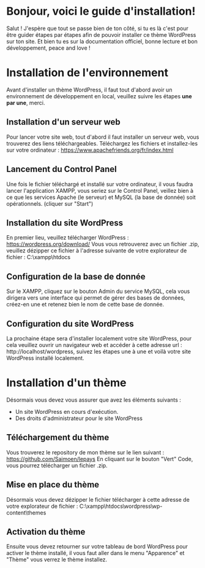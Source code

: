 ﻿# Bonjour, voici le guide d'installation!

Salut ! J'espère que tout se passe bien de ton côté, si tu es là c'est pour être guider étapes par étapes afin de pouvoir installer ce thème WordPress sur ton site. Et bien tu es sur la documentation officiel, bonne lecture et bon développement, peace and love !


# Installation de l'environnement

Avant d'installer un thème WordPress, il faut tout d'abord avoir un environnement de développement en local, veuillez suivre les étapes **une par une**, merci.

## Installation d'un serveur web

Pour lancer votre site web, tout d'abord il faut installer un serveur web, vous trouverez des liens téléchargeables. Téléchargez les fichiers et installez-les sur votre ordinateur :
https://www.apachefriends.org/fr/index.html

## Lancement du Control Panel

Une fois le fichier téléchargé et installé sur votre ordinateur, il vous faudra lancer l'application XAMPP, vous seriez sur le Control Panel, veillez bien à ce que les services Apache (le serveur) et MySQL (la base de donnée) soit opérationnels. (cliquer sur "Start")

## Installation du site WordPress

En premier lieu, veuillez télécharger WordPress : https://wordpress.org/download/
Vous vous retrouverez avec un fichier .zip, veuillez dézipper ce fichier à l'adresse suivante de votre explorateur de fichier : C:\xampp\htdocs

## Configuration de la base de donnée

Sur le XAMPP, cliquez sur le bouton Admin du service MySQL, cela vous dirigera vers une interface qui permet de gérer des bases de données, créez-en une et retenez bien le nom de cette base de donnée.

## Configuration du site WordPress

La prochaine étape sera d'installer localement votre site WordPress, pour cela veuillez ouvrir un navigateur web et accéder à cette adresse url : http://localhost/wordpress, suivez les étapes une à une et voilà votre site WordPress installé localement.


# Installation d'un thème

Désormais vous devez vous assurer que avez les éléments suivants :

- Un site WordPress en cours d'exécution.
- Des droits d'administrateur pour le site WordPress

## Téléchargement du thème

Vous trouverez le repository de mon thème sur le lien suivant : https://github.com/Saimoen/lepays
En cliquant sur le bouton "Vert" Code, vous pourrez télécharger un fichier .zip.

## Mise en place du thème

Désormais vous devez dézipper le fichier télécharger à cette adresse de votre explorateur de fichier : C:\xampp\htdocs\wordpress\wp-content\themes

## Activation du thème

Ensuite vous devez retourner sur votre tableau de bord WordPress pour activer le thème installé, il vous faut aller dans le menu "Apparence" et "Thème" vous verrez le thème installez.
